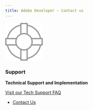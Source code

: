 ```yaml
---
title: Adobe Developer — Contact us
---
```


<TextBlock slots="image" width="100%" theme="lightest"  alignment="yes"  className="pricing-title-right  div-p-0 left-content mediaSize sale-support-img"/>

![adobe-support](../../images/2_Icon_Support.svg " ")

<TextBlock slots="heading,text1, text2, buttons" width="100%" theme="lightest"  alignment="yes"  className="pricing-title-right py-0 text-align-left div-p-0 left-content contact-sales link linking sale-support-btn-align"/>

### Support

**Technical Support and Implementation** 

[Visit our Tech Support FAQ](/faq/tech-support/#account-management)

- [Contact Us](./support.md)
